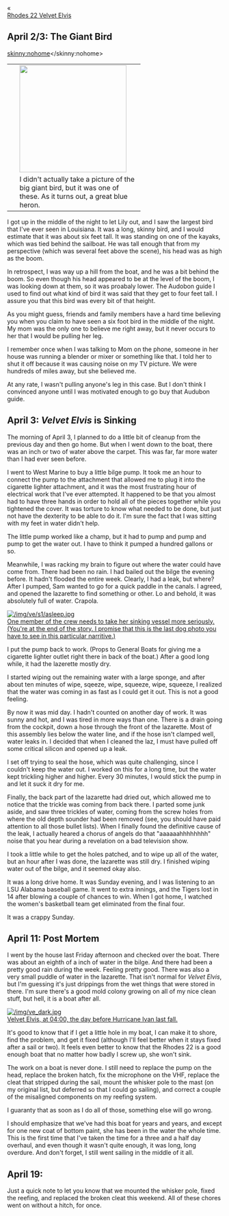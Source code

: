 <div class="top-nav-links"><div class="link-arrow link-arrow-left"><div class="div-left-ticks">«</div><a href="/velvet-elvis/rhodes-22" class="div-left-text">Rhodes 22 Velvet Elvis</a></div></div>

<h2>April 2/3:  The Giant Bird</h2>
		
<skinny:nohome><table cellpadding="2" align="left"><tr><td width="5" rowspan="2"><spacer type="block" width="5" height="1"></td><td width="275"><img src="/img/ve/s1/bird.jpg" height="250"></td></tr><tr><td width="275" class="caption">I didn't actually take a picture of the big giant bird, but it was one of these.  As it turns out, a great blue heron.</td></tr></table></skinny:nohome>

I got up in the middle of the night to let Lily out, and I saw the largest bird that I've ever seen in Louisiana.  It was a long, skinny bird, and I would estimate that it was about six feet tall.  It was standing on one of the kayaks, which was tied behind the sailboat.  He was tall enough that from my perspective (which was several feet above the scene), his head was as high as the boom.

In retrospect, I was way up a hill from the boat, and he was a bit behind the boom.  So even though his head appeared to be at the level of the boom, I was looking down at them, so it was proabaly lower.  The Audobon guide I used to find out what kind of bird it was said that they get to four feet tall.  I assure you that this bird was every bit of that height.

As you might guess, friends and family members have a hard time believing you when you claim to have seen a six foot bird in the middle of the night.  My mom was the only one to believe me right away, but it never occurs to her that I would be pulling her leg.

I remember once when I was talking to Mom on the phone, someone in her house was running a blender or mixer or something like that.  I told her to shut it off because it was causing noise on my TV picture.  We were hundreds of miles away, but she believed me.

At any rate, I wasn't pulling anyone's leg in this case.  But I don't think I convinced anyone until I was motivated enough to go buy that Audubon guide.

<h2>April 3:  <i>Velvet Elvis</i> is Sinking</h2>

The morning of April 3, I planned to do a little bit of cleanup from the previous day and then go home.  But when I went down to the boat, there was an inch or two of water above the carpet.  This was far, far more water than I had ever seen before.

I went to West Marine to buy a little bilge pump.  It took me an hour to connect the pump to the attachment that allowed me to plug it into the cigarette lighter attachment, and it was the most frustrating hour of electrical work that I've ever attempted.  It happened to be that you almost had to have three hands in order to hold all of the pieces together while you tightened the cover.  It was torture to know what needed to be done, but just not have the dexterity to be able to do it.  I'm  sure the fact that I was sitting with my feet in water didn't help.

The little pump worked like a champ, but it had to pump and pump and pump to get the water out.  I have to think it pumped a hundred gallons or so.

Meanwhile, I was racking my brain to figure out where the water could have come from.  There had been no rain.  I had bailed out the bilge the evening before.  It hadn't flooded the entire week.  Clearly, I had a leak, but where?
After I pumped, Sam wanted to go for a quick paddle in the canals.  I agreed, and opened the lazarette to find something or other.  Lo and behold, it was absolutely full of water.  Crapola.

<a class="lightview alignright" href="/img/ve/s1/asleep.jpg" data-lightview-caption="One member of the crew needs to take her sinking vessel more seriously.  (You're at the end of the story.  I promise that this is the last dog photo you have to see in this particular narritive.)" data-lightview-group="group1" style="width:350px;"><img src="/img/ve/s1/asleep.jpg" alt="/img/ve/s1/asleep.jpg"><br><span class="caption">One member of the crew needs to take her sinking vessel more seriously.  (You're at the end of the story.  I promise that this is the last dog photo you have to see in this particular narritive.)</span></a>

I put the pump back to work.  (Props to General Boats for giving me a cigarette lighter outlet right there in back of the boat.)  After a good long while, it had the lazerette mostly dry.

I started wiping out the remaining water with a large sponge, and after about ten minutes of wipe, sqeeze, wipe, squeeze, wipe, squeeze, I realized that the water was coming in as fast as I could get it out.  This is not a good feeling.

By now it was mid day.  I hadn't counted on another day of work.  It was sunny and hot, and I was tired in more ways than one.
There is a drain going from the cockpit, down a hose through the front of the lazarette.  Most of this assembly lies below the water line, and if the hose isn't clamped well, water leaks in.  I decided that when I cleaned the laz, I must have pulled off some critical silicon and opened up a leak.

I set off trying to seal the hose, which was quite challenging, since I couldn't keep the water out.  I worked on this for a long time, but the water kept trickling higher and higher.  Every 30 minutes, I would stick the pump in and let it suck it dry for me.

Finally, the back part of the lazarette had dried out, which allowed me to notice that the trickle was coming from back there.  I parted some junk aside, and saw three trickles of water, coming from the screw holes from where the old depth sounder had been removed  (see, you should have paid attention to all those bullet lists).  When I finally found the definitive cause of the leak, I actually heared a chorus of angels do that "aaaaaahhhhhhhh" noise that you hear during a revelation on a bad television show.

I took a little while to get the holes patched, and to wipe up all of the water, but an hour after I was done, the lazarette was still dry.  I finished wiping water out of the bilge, and it seemed okay also.

It was a long drive home.  It was Sunday evening, and I was listening to an LSU Alabama baseball game.  It went to extra innings, and the Tigers lost in 14 after blowing a couple of chances to win.  When I got home, I watched the women's basketball team get eliminated from the final four.

It was a crappy Sunday.


<h2>April 11:  Post Mortem</h2>

I went by the house last Friday afternoon and checked over the boat.  There was about an eighth of a inch of water in the bilge.  And there had been a pretty good rain during the week.  Feeling pretty good.
There was also a very small puddle of water in the lazarette.  That isn't normal for <i>Velvet Elvis</i>, but I'm guessing it's just drippings from the wet things that were stored in there.  I'm sure there's a good mold colony growing on all of my nice clean stuff, but hell, it is a boat after all.

<a class="lightview alignright" href="/img/ve_dark.jpg" data-lightview-caption="Velvet Elvis, at 04:00, the day before Hurricane Ivan last fall." data-lightview-group="group1" style="width:350px;"><img src="/img/ve_dark.jpg" alt="/img/ve_dark.jpg"><br><span class="caption">Velvet Elvis, at 04:00, the day before Hurricane Ivan last fall.</span></a>

It's good to know that if I get a little hole in my boat, I can make it to shore, find the problem, and get it fixed (although I'll feel better when it stays fixed after a sail or two).  It feels even better to know that the Rhodes 22 is a good enough boat that no matter how badly I screw up, she won't sink.

The work on a boat is never done.  I still need to replace the pump on the head, replace the broken hatch, fix the microphone on the VHF, replace the cleat that stripped during the sail, mount the whisker pole to the mast (on my original list, but deferred so that I could go sailing), and correct a couple of the misaligned components on my reefing system.

I guaranty that as soon as I do all of those, something else will go wrong.

I should emphasize that we've had this boat for years and years, and except for one new coat of bottom paint, she has been in the water the whole time.  This is the first time that I've taken the time for a three and a half day overhaul, and even though it wasn't quite enough, it was long, long overdure.  And don't forget, I still went sailing in the middle of it all.

<h2>April 19: </h2>
Just a quick note to let you know that we mounted the whisker pole, fixed the reefing, and replaced the broken cleat this weekend.  All of these chores went on without a hitch, for once.